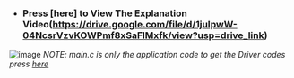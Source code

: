 - ### **Press [here] to View The Explanation Video(https://drive.google.com/file/d/1juIpwW-04NcsrVzvKOWPmf8xSaFlMxfk/view?usp=drive_link)**
![image](https://github.com/AssemAyman/Mastering-Embedded-System-Online-Diploma/assets/107751300/8f10f543-7665-47aa-8f0b-6058acf99684)
_NOTE: main.c is only the application code to get the Driver codes press [here](https://github.com/AssemAyman/Mastering-Embedded-System-Online-Diploma/tree/main/STM32F103C6_Drivers)_
